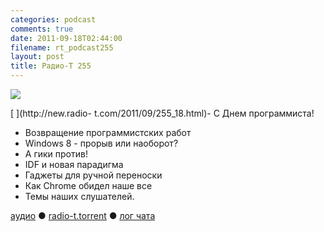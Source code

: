 ```yaml
---
categories: podcast
comments: true
date: 2011-09-18T02:44:00
filename: rt_podcast255
layout: post
title: Радио-Т 255
---
```


![](https://radio-t.com/images/radio-t/rt255.png)

[
](http://new.radio- t.com/2011/09/255_18.html)- С Днем программиста!
- Возвращение программистских работ
- Windows 8 - прорыв или наоборот?
- А гики против!
- IDF и новая парадигма
- Гаджеты для ручной переноски
- Как Chrome обидел наше все
- Темы наших слушателей.

[аудио](http://archive.rucast.net/radio-t/media/rt_podcast255.mp3) ● [radio-t.torrent](http://www.radio-t.com/torrents/rt_podcast255.mp3.torrent) ● [лог чата](http://chat.radio-t.com/logs/radio-t-255.html)<audio src="http://archive.rucast.net/radio-t/media/rt_podcast255.mp3" preload="none"></audio>

